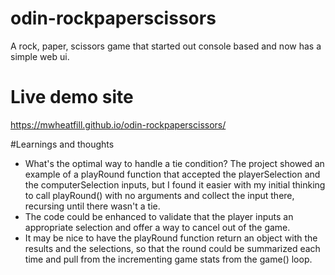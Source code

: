 # odin-rockpaperscissors
A rock, paper, scissors game that started out console based and now has a simple web ui.

# Live demo site
https://mwheatfill.github.io/odin-rockpaperscissors/

#Learnings and thoughts
* What's the optimal way to handle a tie condition? The project showed an example of a playRound function that accepted the playerSelection and the computerSelection inputs, but I found it easier with my initial thinking to call playRound() with no arguments and collect the input there, recursing until there wasn't a tie.
* The code could be enhanced to validate that the player inputs an appropriate selection and offer a way to cancel out of the game.
* It may be nice to have the playRound function return an object with the results and the selections, so that the round could be summarized each time and pull from the incrementing game stats from the game() loop.

